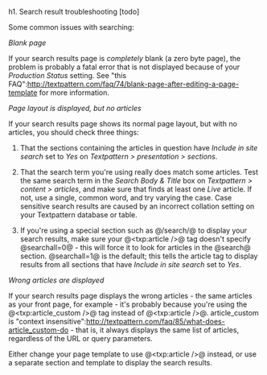 h1. Search result troubleshooting [todo]

Some common issues with searching:

*Blank page*

If your search results page is _completely_ blank (a zero byte page), the problem is probably a fatal error that is not displayed because of your _Production Status_ setting.  See "this FAQ":http://textpattern.com/faq/74/blank-page-after-editing-a-page-template for more information.

*Page layout is displayed, but no articles*

If your search results page shows its normal page layout, but with no articles, you should check three things:

1. That the sections containing the articles in question have _Include in site search_ set to _Yes_ on *Textpattern > presentation > sections*.

2. That the search term you're using really does match some articles.  Test the same search term in the  _Search Body & Title_ box on *Textpattern > content > articles*, and make sure that finds at least one *Live* article.  If not, use a single, common word, and try varying the case.  Case sensitive search results are caused by an incorrect collation setting on your Textpattern database or table.

3. If you're using a special section such as @/search/@ to display your search results, make sure your @<txp:article />@ tag doesn't 
specify @searchall=0@ - this will force it to look for articles in the @search@ section.  @searchall=1@ is the default; this tells the article tag to display results from all sections that have _Include in site search_ set to _Yes_.

*Wrong articles are displayed*

If your search results page displays the wrong articles - the same articles as your front page, for example - it's probably because you're using the @<txp:article_custom />@ tag instead of @<txp:article />@.  article_custom is "context insensitive":http://textpattern.com/faq/85/what-does-article_custom-do - that is, it always displays the same list of articles, regardless of the URL or query parameters.

Either change your page template to use @<txp:article />@ instead, or use a separate section and template to display the search results.
